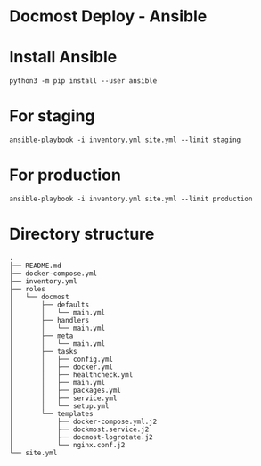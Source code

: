 # Docmost Deploy - Ansible

# Install Ansible

`python3 -m pip install --user ansible`

# For staging

`ansible-playbook -i inventory.yml site.yml --limit staging`

# For production

`ansible-playbook -i inventory.yml site.yml --limit production`

# Directory structure

```
.
├── README.md
├── docker-compose.yml
├── inventory.yml
├── roles
│   └── docmost
│       ├── defaults
│       │   └── main.yml
│       ├── handlers
│       │   └── main.yml
│       ├── meta
│       │   └── main.yml
│       ├── tasks
│       │   ├── config.yml
│       │   ├── docker.yml
│       │   ├── healthcheck.yml
│       │   ├── main.yml
│       │   ├── packages.yml
│       │   ├── service.yml
│       │   └── setup.yml
│       └── templates
│           ├── docker-compose.yml.j2
│           ├── dockmost.service.j2
│           ├── docmost-logrotate.j2
│           └── nginx.conf.j2
└── site.yml
```
